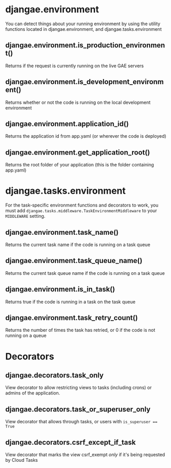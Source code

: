 # djangae.environment

You can detect things about your running environment by using the utility functions
located in djangae.environment, and djangae.tasks.environment

## djangae.environment.is_production_environment()

Returns if the request is currently running on the live GAE servers

## djangae.environment.is_development_environment()

Returns whether or not the code is running on the local development environment

## djangae.environment.application_id()

Returns the application id from app.yaml (or wherever the code is deployed)

## djangae.environment.get_application_root()

Returns the root folder of your application (this is the folder containing app.yaml)


# djangae.tasks.environment

For the task-specific environment functions and decorators to work, you must add `djangae.tasks.middleware.TaskEnvironmentMiddleware` to your `MIDDLEWARE` setting.

## djangae.environment.task_name()

Returns the current task name if the code is running on a task queue

## djangae.environment.task_queue_name()

Returns the current task queue name if the code is running on a task queue

## djangae.environment.is_in_task()

Returns true if the code is running in a task on the task queue

## djangae.environment.task_retry_count()

Returns the number of times the task has retried, or 0 if the code is not
running on a queue

# Decorators

## djangae.decorators.task_only

View decorator to allow restricting views to tasks (including crons) or admins of the application.

## djangae.decorators.task_or_superuser_only

View decorator that allows through tasks, or users with `is_superuser == True`

## djangae.decorators.csrf_except_if_task

View decorator that marks the view csrf_exempt *only* if it's being requested by Cloud Tasks
